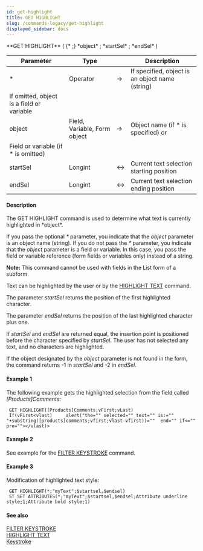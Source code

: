 ```yaml
---
id: get-highlight
title: GET HIGHLIGHT
slug: /commands-legacy/get-highlight
displayed_sidebar: docs
---
```


<!--REF #_command_.GET HIGHLIGHT.Syntax-->**GET HIGHLIGHT** ( {* ;} *object* ; *startSel* ; *endSel* )<!-- END REF-->
<!--REF #_command_.GET HIGHLIGHT.Params-->
| Parameter | Type |  | Description |
| --- | --- | --- | --- |
| * | Operator | &rarr; | If specified, object is an object name (string) 
If omitted, object is a field or variable |
| object | Field, Variable, Form object | &rarr; | Object name (if * is specified) or 
Field or variable (if * is omitted) |
| startSel | Longint | <&rarr; | Current text selection starting position |
| endSel | Longint | <&rarr; | Current text selection ending position |

<!-- END REF-->

#### Description 

<!--REF #_command_.GET HIGHLIGHT.Summary-->The GET HIGHLIGHT command is used to determine what text is currently highlighted in *object*.<!-- END REF--> 

If you pass the optional *\** parameter, you indicate that the *object* parameter is an object name (string). If you do not pass the *\** parameter, you indicate that the *object* parameter is a field or variable. In this case, you pass the field or variable reference (form fields or variables only) instead of a string.

**Note:** This command cannot be used with fields in the List form of a subform.

Text can be highlighted by the user or by the [HIGHLIGHT TEXT](highlight-text.md) command.

The parameter *startSel* returns the position of the first highlighted character. 

The parameter *endSel* returns the position of the last highlighted character plus one. 

If *startSel* and *endSel* are returned equal, the insertion point is positioned before the character specified by *startSel*. The user has not selected any text, and no characters are highlighted.

If the object designated by the *object* parameter is not found in the form, the command returns -1 in *startSel* and -2 in *endSel*. 

#### Example 1 

The following example gets the highlighted selection from the field called *\[Products\]Comments*: 

```4d
 GET HIGHLIGHT([Products]Comments;vFirst;vLast)
 If(vFirst<vlast)     alert("the="" selected="" text="" is:="" "+substring([products]comments;vfirst;vlast-vfirst))=""  end="" if<="" pre=""></vlast)>
```

#### Example 2 

See example for the [FILTER KEYSTROKE](filter-keystroke.md) command.

#### Example 3 

Modification of highlighted text style:

```4d
 GET HIGHLIGHT(*;"myText";$startsel,$endsel)
 ST SET ATTRIBUTES(*;"myText";$startsel,$endsel;Attribute underline style;1;Attribute bold style;1)
```

#### See also 

[FILTER KEYSTROKE](filter-keystroke.md)  
[HIGHLIGHT TEXT](highlight-text.md)  
[Keystroke](keystroke.md)  